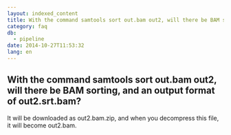 ```yaml
---
layout: indexed_content
title: With the command samtools sort out.bam out2, will there be BAM sorting, and an output format of out2.srt.bam?
category: faq
db:
  - pipeline
date: 2014-10-27T11:53:32
lang: en
---
```


## With the command samtools sort out.bam out2, will there be BAM sorting, and an output format of out2.srt.bam?

It will be downloaded as out2.bam.zip, and when you decompress this file, it will become out2.bam.